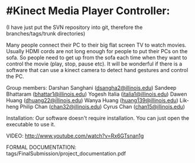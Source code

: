#Kinect Media Player Controller:
==============
(I have just put the SVN repository into git, therefore the branches/tags/trunk
directories)


Many people connect their PC to their big flat screen TV to watch movies.
Usually HDMI cords are not long enough for people to put their PCs on the sofa.
So people need to get up from the sofa each time when they want to control
the movie (play, stop, pause etc). It will be wonderful if there is a software
that can use a kinect camera to detect hand gestures and control the PC.


Group members:
Darshan Sanghani (dsangha2@illinois.edu)
Sandeep Bhattaram (bhattar1@illinois.edu)
Yogesh Italia (italia1@illinois.edu)
Dawen Huang (dhuang22@illinois.edu)
Wanya Huang (huang139@illinois.edu)
Lik-heng Philip Chan (chan32@illinois.edu)
Cyrus Chan (chan15@illinois.edu)


Installation:
Our software doesn't require installation. You can just open the executable to
use it.

VIDEO: http://www.youtube.com/watch?v=Rx6GTsnan1g

FORMAL DOCUMENTATION: tags/FinalSubmission/project_documentation.pdf
